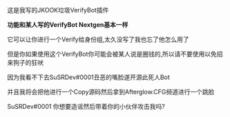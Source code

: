 这是我写的JKOOK垃圾VerifyBot插件

**功能和某人写的VerifyBot Nextgen基本一样**


它可以让你进行一个Verify给身份组,太久没写了我也忘了他怎么用了

但是你如果使用这个VerifyBot你可能会被某人说是圈钱的,所以请不要使用以免招来狗子的狂吠


因为我看不下去SuSRDev#0001丑恶的嘴脸遂开源此死人Bot

并且我将会把他进行一个Copy源码然后拿到Afterglow.CFG频道进行一个跳脸

SuSRDev#0001 你想要造谣然后带着你的小伙伴攻击我吗?
